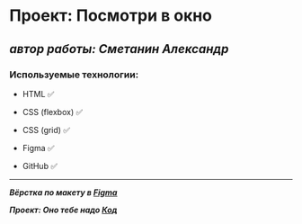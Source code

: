 # **Проект: Посмотри в окно**

## _автор работы: Cметанин Александр_

### Используемые технологии:

- HTML :white_check_mark:

- CSS (flexbox) :white_check_mark:

- CSS (grid) :white_check_mark:

- Figma :white_check_mark:

- GitHub :white_check_mark:

---

**_Вёрстка по макету в [Figma](<https://www.figma.com/file/bqAOzM4moxXdpXwp3Ywy2F/%234-Посмотри-в-окно-(Copy)?node-id=301%3A143&mode=dev>)_**

**_Проект: Оно тебе надо [Код](https://github.com/Alexandr57Orl/posmotri_v_okno)_**
